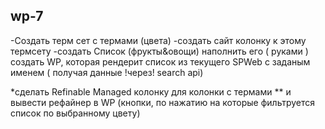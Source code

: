 ## wp-7

-Создать терм сет с термами (цвета)
-создать сайт колонку к этому термсету
-создать Список (фрукты&овощи)
наполнить его ( руками )
создать WP, которая рендерит список из текущего SPWeb с заданым именем ( получая данные !через! search  api) 

*сделать Refinable Managed колонку для колонки с термами
** и вывести рефайнер в WP (кнопки, по нажатию на которые фильтруется список по выбранному цвету) 

